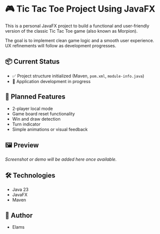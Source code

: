 # 🎮 Tic Tac Toe Project Using JavaFX

This is a personal JavaFX project to build a functional and user-friendly version of the classic Tic Tac Toe game (also known as Morpion).

The goal is to implement clean game logic and a smooth user experience. UX refinements will follow as development progresses.

## 📦 Current Status

- ✅ Project structure initialized (Maven, `pom.xml`, `module-info.java`)
- 🚧 Application development in progress

## 🧩 Planned Features

- 2-player local mode
- Game board reset functionality
- Win and draw detection
- Turn indicator
- Simple animations or visual feedback

## 🖼️ Preview

*Screenshot or demo will be added here once available.*

## 🛠 Technologies

- Java 23
- JavaFX
- Maven

## 👤 Author

- Elams
